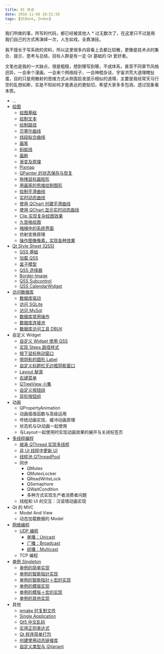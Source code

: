 ```yaml
---
title: Qt 杂谈
date: 2016-11-08 18:51:58
tags: [QtBook, Index]
---
```


我们所做的事，所写的代码，都已经被其他人 * 过无数次了，在这里只不过是用我们自己的方式再演绎一次，人生如戏，全靠演技。

我不擅长于写系统的资料，所以这里很多内容看上去都比较散，更像是技术点的集合、提示、思考与总结，目标人群是有一定 Qt 基础的 Qt 爱好者。

文笔也是我的一大缺点，很是粗糙，想到哪写到哪，不成体系，甚至不同章节风格迥异，一会来个漫画，一会来个网络段子，一会神棍杂谈，宇宙洪荒大道理瞎扯蛋，目的只是用散射的思维方式从侧面启发提示相似的道理，主要是我经常天马行空的乱想如斯，实是不知如何才能表达的更贴切，希望大家多多包涵，透过现象看本质。

<!--more-->

* ...
* [绘图](/qtbook-paint/)
  * [绘图基础](/qtbook-paint-base/)
  * [绘制文本](/qtbook-paint-text/)
  * [绘制路径](/qtbook-paint-path/)
  * [贝塞尔曲线](/qtbook-paint-bezier/)
  * [线段拟合曲线](/qtbook-paint-fitting-curve)
  * [画笔](/qtbook-paint-pen/)
  * [蚂蚁线](/qtbook-paint-ant/)
  * [画刷](/qtbook-paint-brush/)
  * [渐变及原理](/qtbook-paint-gradient/)
  * [Pixmap](/qtbook-paint-pixmap/)
  * [QPainter 的状态保存与恢复](/qtbook-paint-status/)
  * [拖拽鼠标画矩形](/qtbook-paint-mouse-selection/)
  * [用画家的思维绘制图形](/qtbook-paint-artist/)
  * [绘制平滑曲线](/qtbook-paint-smooth-curve/)
  * [实时动态曲线](/qtbook-paint-realtime-curve/)
  * [使用 QChart 创建平滑曲线](/qtbook-paint-smooth-curve-qchart/)
  * [使用 QChart 显示实时动态曲线](/qtbook-paint-realtime-curve-qchart/)
  * [Clip 实现复杂绘图效果](/qtbook-paint-clip/)
  * [九宫格绘图](/qtbook-paint-nine-patch-painter)
  * [襁褓中的系统界面](/qtbook-paint-osui)
  * 仿射变换原理
  * [操作图像像素，实现各种效果](/qtbook-paint-image/)
* [Qt Style Sheet (QSS)](/qtbook-qss)
  * [QSS 基础](/qtbook-qss-base)
  * [加载 QSS](/qtbook-qss-load)
  * [盒子模型](/qtbook-qss-boxmodel)
  * [QSS 选择器](/qtbook-qss-selector)
  * [Border-Image](/qtbook-qss-border-image)
  * [QSS Subcontrol](/qtbook-qss-subcontrol)
  * [QSS CalendarWidget](/qtbook-qss-calendar)
* [访问数据库](/qtbook-db)
  * [数据库驱动](/qtbook-db-driver)
  * [访问 SQLite](/qtbook-db-sqlite)
  * [访问 MySql](/qtbook-db-mysql)
  * [数据库常用操作](/qtbook-db-common)
  * [数据库连接池](/qtbook-db-connection-pool)
  * [数据库访问工具 DBUtl](/qtbook-db-util)
* 自定义 Widget
  * [自定义 Widget 使用 QSS](/qtbook-custom-widget-enable-stylesheet)
  * [实现 Steps 路径样式](/qtbook-custom-widget-steps)
  * [按下鼠标拖动窗口](/qtbook-custom-widget-drag-to-move-window)
  * [带阴影的圆形 Label](/qtbook-custom-widget-shadow-round-label)
  * [自定义标题栏无边框阴影窗口](/qtbook-custom-widget-top-window)
  * [Layout 秘录](/qtbook-custom-widget-layout-tips)
  * [右键菜单](/qtbook-custom-widget-context-menu)
  * [QTreeView 小集](/qtbook-custom-widget-tree-view)
  * [自定义按钮组](/qtbook-custom-widget-group-buttons)
  * [异形按钮组](/qtbook-custom-widget-abnormity-buttons)
* 动画
  * QPropertyAnimation
  * 动画插值函数与高级运用
  * 传统动画实现、缓冲动画原理
  * 状态机与Qt动画一起使用
  * 与Layout一起使用时实现动画效果的展开与关闭标签页
* [多线程编程](/qtbook-thread)
  * [继承 QThread 实现多线程](/qtbook-thread-inheritance)
  * [非 UI 线程中更新 UI](/qtbook-thread-update-ui-in-nonui-thread)
  * [线程池 QThreadPool](/qtbook-thread-pool)
  * 同步
    * QMutex
    * QMutexLocker
    * QReadWriteLock
    * QSemaphore
    * QWaitCondition
    * 多种方式实现生产者消费者问题
  * 线程和 UI 的交互：汉诺塔动画实现
* Qt 的 MVC
  * Model And View
  * 动态加载数据的 Model
* [网络编程](/qtbook-network)
  * [UDP 编程](/qtbook-network-udp)
    * [单播：Unicast](/qtbook-network-udp-unicast)
    * [广播：Broadcast](/qtbook-network-udp-broadcast)
    * [组播：Multicast](/qtbook-network-udp-multicast)
  * TCP 编程
* [单例 Singleton](/qtbook-singleton/)
  * [单例的简单实现](/qtbook-singleton-1-simple)
  * [单例的智能指针实现](/qtbook-singleton-2-auto-pointer)
  * [单例的智能指针＋宏的实现](/qtbook-singleton-3-auto-pointer-macro)
  * [单例的模版实现](/qtbook-singleton-4-template)
  * [单例的模版＋宏的实现](/qtbook-singleton-5-template-macro)
  * [单例的其他实现](/qtbook-singleton-6-other)
* 其他
  * [qmake 时复制文件](/qtbook-misc-qmake-copy-file)
  * [Single Application](/qtbook-misc-single-application)
  * [Qt5 中文乱码](/qtbook-misc-messy-code)
  * [实用正则表达式](/qtbook-misc-regex)
  * [Qt 程序简单打包](/qtbook-misc-deploy)
  * [创建使用动态链接库](/qtbook-misc-shared-library)
  * [自定义类型与 QVariant](/qtbook-misc-qvariant)



